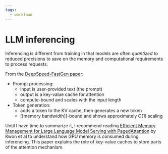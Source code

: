 ```yaml
---
tags:
  - workload
---
```


# LLM inferencing

Inferencing is different from training in that models are often _quantized_ to reduced precisions to save on the memory and computational requirements to process requests.

From the [DeepSpeed-FastGen paper](https://arxiv.org/abs/2401.08671):

- Prompt processing:
  - input is user-provided text (the prompt)
  - output is a key-value cache for attention
  - compute-bound and scales with the input length
- Token generation:
  - adds a token to the KV cache, then generates a new token
  - [[memory bandwidth]]-bound and shows approximately O(1) scaling

Until I have time to summarize it, I recommend reading [Efficient Memory Management for Large Language Model Serving with PagedAttention](https://arxiv.org/abs/2309.06180) by Kwon et al to understand how GPU memory is consumed during inferencing. This paper explains the role of key-value caches to store parts of the attention mechanism.
